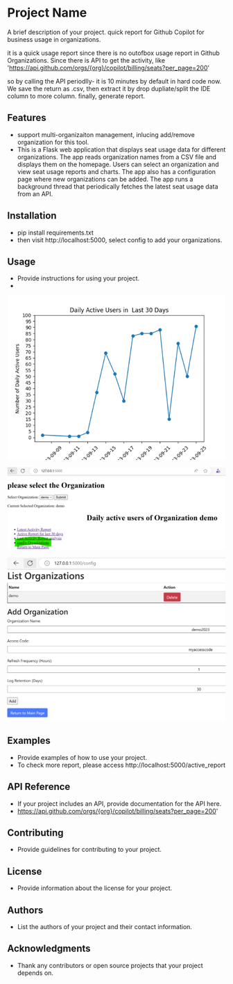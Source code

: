 # Project Name

A brief description of your project.
quick report for Github Copilot for business usage in organizations.

it is a quick usage report since there is no outofbox usage report in Github Organizations.
Since there is API to get the activity, like 'https://api.github.com/orgs/{org}/copilot/billing/seats?per_page=200'
    
so by calling the API periodlly- it is 10 minutes by default in hard code now. 
We save the return as .csv, then extract it by drop dupliate/split the IDE column to more column. finally, generate report.

## Features

- support multi-organizaiton management, inlucing add/remove organization for this tool.
- This is a Flask web application that displays seat usage data for different organizations. 
The app reads organization names from a CSV file and displays them on the homepage. 
Users can select an organization and view seat usage reports and charts. 
The app also has a configuration page where new organizations can be added. 
The app runs a background thread that periodically fetches the latest seat usage data from an API.


## Installation

- pip install requirements.txt
- then visit http://localhost:5000, select config to add your organizations.

## Usage

- Provide instructions for using your project.
- 
![alt text](static/active_users_byday.png "Activy report by Day")

![alt text](static/mian.png "Main (Index) Page")

![alt text](static/config-orgs.png "Config (Add/Remove) Orgs")

## Examples

- Provide examples of how to use your project.
- To check more report, please access http://localhost:5000/active_report

## API Reference

- If your project includes an API, provide documentation for the API here.
-  https://api.github.com/orgs/{org}/copilot/billing/seats?per_page=200'

## Contributing

- Provide guidelines for contributing to your project.

## License

- Provide information about the license for your project.

## Authors

- List the authors of your project and their contact information.

## Acknowledgments

- Thank any contributors or open source projects that your project depends on.